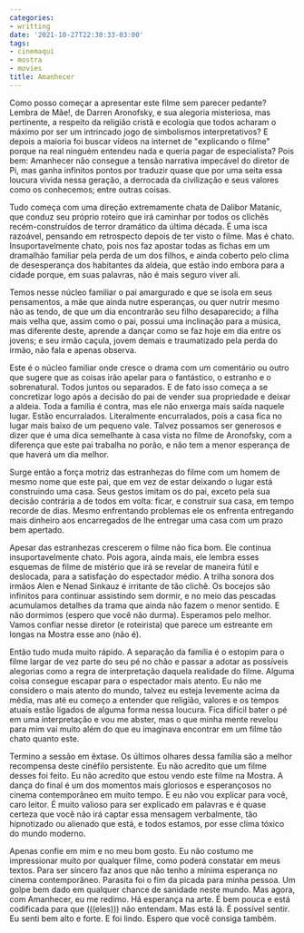 ```yaml
---
categories:
- writting
date: '2021-10-27T22:30:33-03:00'
tags:
- cinemaqui
- mostra
- movies
title: Amanhecer
---
```


Como posso começar a apresentar este filme sem parecer pedante? Lembra de Mãe!, de Darren Aronofsky, e sua alegoria misteriosa, mas pertinente, a respeito da religião cristã e ecologia que todos acharam o máximo por ser um intrincado jogo de simbolismos interpretativos? E depois a maioria foi buscar vídeos na internet de "explicando o filme" porque na real ninguém entendeu nada e queria pagar de especialista? Pois bem: Amanhecer não consegue a tensão narrativa impecável do diretor de Pi, mas ganha infinitos pontos por traduzir quase que por uma seita essa loucura vivida nessa geração, a derrocada da civilização e seus valores como os conhecemos; entre outras coisas.

Tudo começa com uma direção extremamente chata de Dalibor Matanic, que conduz seu próprio roteiro que irá caminhar por todos os clichês recém-construídos de terror dramático da última década. É uma isca razoável, pensando em retrospecto depois de ter visto o filme. Mas é chato. Insuportavelmente chato, pois nos faz apostar todas as fichas em um dramalhão familiar pela perda de um dos filhos, e ainda coberto pelo clima de desesperança dos habitantes da aldeia, que estão indo embora para a cidade porque, em suas palavras, não é mais seguro viver ali.

Temos nesse núcleo familiar o pai amargurado e que se isola em seus pensamentos, a mãe que ainda nutre esperanças, ou quer nutrir mesmo não as tendo, de que um dia encontrarão seu filho desaparecido; a filha mais velha que, assim como o pai, possui uma inclinação para a música, mas diferente deste, aprende a dançar como se faz hoje em dia entre os jovens; e seu irmão caçula, jovem demais e traumatizado pela perda do irmão, não fala e apenas observa.

Este é o núcleo familiar onde cresce o drama com um comentário ou outro que sugere que as coisas irão apelar para o fantástico, o estranho e o sobrenatural. Todos juntos ou separados. E de fato isso começa a se concretizar logo após a decisão do pai de vender sua propriedade e deixar a aldeia. Toda a família é contra, mas ele não enxerga mais saída naquele lugar. Estão encurralados. Literalmente encurralados, pois a casa fica no lugar mais baixo de um pequeno vale. Talvez possamos ser generosos e dizer que é uma dica semelhante à casa vista no filme de Aronofsky, com a diferença que este pai trabalha no porão, e não tem a menor esperança de que haverá um dia melhor.

Surge então a força motriz das estranhezas do filme com um homem de mesmo nome que este pai, que em vez de estar deixando o lugar está construindo uma casa. Seus gestos imitam os do pai, exceto pela sua decisão contrária a de todos em volta: ficar, e construir sua casa, em tempo recorde de dias. Mesmo enfrentando problemas ele os enfrenta entregando mais dinheiro aos encarregados de lhe entregar uma casa com um prazo bem apertado.

Apesar das estranhezas crescerem o filme não fica bom. Ele continua insuportavelmente chato. Pois agora, ainda mais, ele lembra esses esquemas de filme de mistério que irá se revelar de maneira fútil e deslocada, para a satisfação do espectador médio. A trilha sonora dos irmãos Alen e Nenad Sinkauz é irritante de tão clichê. Os bocejos são infinitos para continuar assistindo sem dormir, e no meio das pescadas acumulamos detalhes da trama que ainda não fazem o menor sentido. E não dormimos (espero que você não durma). Esperamos pelo melhor. Vamos confiar nesse diretor (e roteirista) que parece um estreante em longas na Mostra esse ano (não é).

Então tudo muda muito rápido. A separação da família é o estopim para o filme largar de vez parte do seu pé no chão e passar a adotar as possíveis alegorias como a regra de interpretação daquela realidade do filme. Alguma coisa consegue escapar para o espectador mais atento. Eu não me considero o mais atento do mundo, talvez eu esteja levemente acima da média, mas até eu começo a entender que religião, valores e os tempos atuais estão ligados de alguma forma nessa loucura. Fica difícil bater o pé em uma interpretação e vou me abster, mas o que minha mente revelou para mim vai muito além do que eu imaginava encontrar em um filme tão chato quanto este.

Termino a sessão em êxtase. Os últimos olhares dessa família são a melhor recompensa deste cinéfilo persistente. Eu não acredito que um filme desses foi feito. Eu não acredito que estou vendo este filme na Mostra. A dança do final é um dos momentos mais gloriosos e esperançosos no cinema contemporâneo em muito tempo. E eu não vou explicar para você, caro leitor. É muito valioso para ser explicado em palavras e é quase certeza que você não irá captar essa mensagem verbalmente, tão hipnotizado ou alienado que está, e todos estamos, por esse clima tóxico do mundo moderno.

Apenas confie em mim e no meu bom gosto. Eu não costumo me impressionar muito por qualquer filme, como poderá constatar em meus textos. Para ser sincero faz anos que não tenho a mínima esperança no cinema contemporâneo. Parasita foi o fim da picada para minha pessoa. Um golpe bem dado em qualquer chance de sanidade neste mundo. Mas agora, com Amanhecer, eu me redimo. Há esperança na arte. É bem pouca e está codificada para que (((eles))) não entendam. Mas está lá. É possível sentir. Eu senti bem alto e forte. E foi lindo. Espero que você consiga também.

